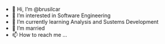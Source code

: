 - 👋 Hi, I’m @brusilcar
- 👀 I’m interested in Software Engineering
- 🌱 I’m currently learning Analysis and Sustems Development
- 💞️ I’m married
- 📫 How to reach me ...

<!---
brusilcar/brusilcar is a ✨ special ✨ repository because its `README.md` (this file) appears on your GitHub profile.
You can click the Preview link to take a look at your changes.
--->
